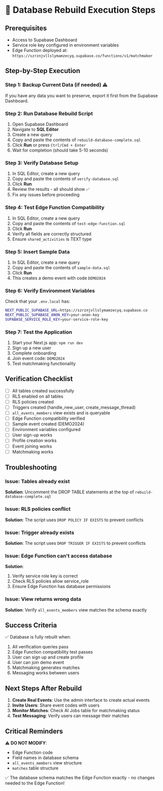# 🚀 Database Rebuild Execution Steps

## Prerequisites
- Access to Supabase Dashboard
- Service role key configured in environment variables
- Edge Function deployed at: `https://szrznjvllslymamzecyq.supabase.co/functions/v1/matchmaker`

## Step-by-Step Execution

### Step 1: Backup Current Data (if needed) ⚠️
If you have any data you want to preserve, export it first from the Supabase Dashboard.

### Step 2: Run Database Rebuild Script
1. Open Supabase Dashboard
2. Navigate to **SQL Editor**
3. Create a new query
4. Copy and paste the contents of `rebuild-database-complete.sql`
5. Click **Run** or press `Ctrl/Cmd + Enter`
6. Wait for completion (should take 5-10 seconds)

### Step 3: Verify Database Setup
1. In SQL Editor, create a new query
2. Copy and paste the contents of `verify-database.sql`
3. Click **Run**
4. Review the results - all should show ✅
5. Fix any issues before proceeding

### Step 4: Test Edge Function Compatibility
1. In SQL Editor, create a new query
2. Copy and paste the contents of `test-edge-function.sql`
3. Click **Run**
4. Verify all fields are correctly structured
5. Ensure `shared_activities` is TEXT type

### Step 5: Insert Sample Data
1. In SQL Editor, create a new query
2. Copy and paste the contents of `sample-data.sql`
3. Click **Run**
4. This creates a demo event with code `DEMO2024`

### Step 6: Verify Environment Variables
Check that your `.env.local` has:
```bash
NEXT_PUBLIC_SUPABASE_URL=https://szrznjvllslymamzecyq.supabase.co
NEXT_PUBLIC_SUPABASE_ANON_KEY=your-anon-key
SUPABASE_SERVICE_ROLE_KEY=your-service-role-key
```

### Step 7: Test the Application
1. Start your Next.js app: `npm run dev`
2. Sign up a new user
3. Complete onboarding
4. Join event code: `DEMO2024`
5. Test matchmaking functionality

## Verification Checklist

- [ ] All tables created successfully
- [ ] RLS enabled on all tables
- [ ] RLS policies created
- [ ] Triggers created (handle_new_user, create_message_thread)
- [ ] `all_events_members` view exists and is queryable
- [ ] Edge Function compatibility verified
- [ ] Sample event created (DEMO2024)
- [ ] Environment variables configured
- [ ] User sign-up works
- [ ] Profile creation works
- [ ] Event joining works
- [ ] Matchmaking works

## Troubleshooting

### Issue: Tables already exist
**Solution**: Uncomment the DROP TABLE statements at the top of `rebuild-database-complete.sql`

### Issue: RLS policies conflict
**Solution**: The script uses `DROP POLICY IF EXISTS` to prevent conflicts

### Issue: Trigger already exists
**Solution**: The script uses `DROP TRIGGER IF EXISTS` to prevent conflicts

### Issue: Edge Function can't access database
**Solution**: 
1. Verify service role key is correct
2. Check RLS policies allow service_role
3. Ensure Edge Function has database permissions

### Issue: View returns wrong data
**Solution**: Verify `all_events_members` view matches the schema exactly

## Success Criteria

✅ Database is fully rebuilt when:
1. All verification queries pass
2. Edge Function compatibility test passes
3. User can sign up and create profile
4. User can join demo event
5. Matchmaking generates matches
6. Messaging works between users

## Next Steps After Rebuild

1. **Create Real Events**: Use the admin interface to create actual events
2. **Invite Users**: Share event codes with users
3. **Monitor Matches**: Check AI Jobs table for matchmaking status
4. **Test Messaging**: Verify users can message their matches

## Critical Reminders

⚠️ **DO NOT MODIFY**:
- Edge Function code
- Field names in database schema
- `all_events_members` view structure
- `matches` table structure

✅ The database schema matches the Edge Function exactly - no changes needed to the Edge Function!
